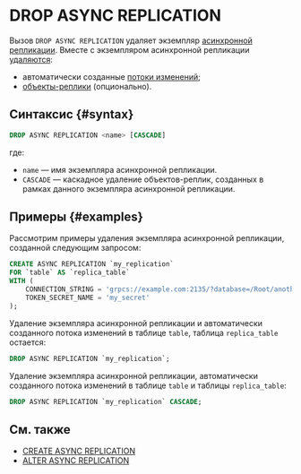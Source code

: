 # DROP ASYNC REPLICATION

Вызов `DROP ASYNC REPLICATION` удаляет экземпляр [асинхронной репликации](../../../concepts/async-replication.md). Вместе с экземпляром асинхронной репликации [удаляются](../../../concepts/async-replication.md#drop):
* автоматически созданные [потоки изменений](../../../concepts/glossary.md#changefeed);
* [объекты-реплики](../../../concepts/glossary.md#replica-object) (опционально).

## Синтаксис {#syntax}

```sql
DROP ASYNC REPLICATION <name> [CASCADE]
```

где:
* `name` — имя экземпляра асинхронной репликации.
* `CASCADE` — каскадное удаление объектов-реплик, созданных в рамках данного экземпляра асинхронной репликации.

## Примеры {#examples}

Рассмотрим примеры удаления экземпляра асинхронной репликации, созданной следующим запросом:

```sql
CREATE ASYNC REPLICATION `my_replication`
FOR `table` AS `replica_table`
WITH (
    CONNECTION_STRING = 'grpcs://example.com:2135/?database=/Root/another_database',
    TOKEN_SECRET_NAME = 'my_secret'
);
```

Удаление экземпляра асинхронной репликации и автоматически созданного потока изменений в таблице `table`, таблица `replica_table` остается:

```sql
DROP ASYNC REPLICATION `my_replication`;
```

Удаление экземпляра асинхронной репликации, автоматически созданного потока изменений в таблице `table` и таблицы `replica_table`:

```sql
DROP ASYNC REPLICATION `my_replication` CASCADE;
```

## См. также

* [CREATE ASYNC REPLICATION](create-async-replication.md)
* [ALTER ASYNC REPLICATION](alter-async-replication.md)
